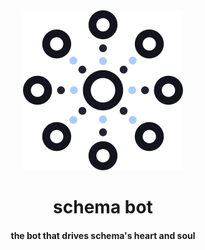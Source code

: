 <div align="center">
    <img src="../.github/logo.png" width="256">
    <h1>schema bot</h1>
    <h4>the bot that drives schema's heart and soul</h4>
</div>